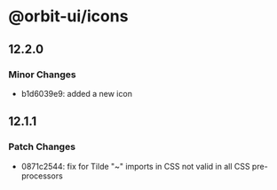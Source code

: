 # @orbit-ui/icons

## 12.2.0

### Minor Changes

- b1d6039e9: added a new icon

## 12.1.1

### Patch Changes

- 0871c2544: fix for Tilde "~" imports in CSS not valid in all CSS pre-processors
